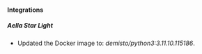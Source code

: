 
#### Integrations

##### Aella Star Light
- Updated the Docker image to: *demisto/python3:3.11.10.115186*.



